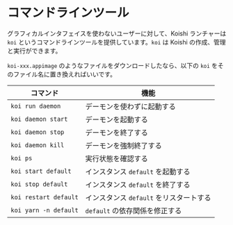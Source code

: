 # コマンドラインツール

グラフィカルインタフェイスを使わないユーザーに対して、Koishi ランチャーは `koi` というコマンドラインツールを提供しています。`koi` は Koishi の作成、管理と実行ができます。

`koi-xxx.appimage` のようなファイルをダウンロードしたなら、以下の `koi` をそのファイル名に置き換えればいいです。

| コマンド                  | 機能                        |
| --------------------- | ------------------------- |
| `koi run daemon`      | デーモンを使わずに起動する             |
| `koi daemon start`    | デーモンを起動する                 |
| `koi daemon stop`     | デーモンを終了する                 |
| `koi daemon kill`     | デーモンを強制終了する               |
| `koi ps`              | 実行状態を確認する                 |
| `koi start default`   | インスタンス `default` を起動する    |
| `koi stop default`    | インスタンス `default` を終了する    |
| `koi restart default` | インスタンス `default` をリスタートする |
| `koi yarn -n default` | `default` の依存関係を修正する      |
